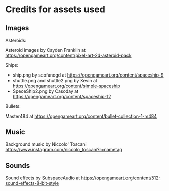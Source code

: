 # Credits for assets used

## Images

Asteroids:

Asteroid images by Cayden Franklin at <https://opengameart.org/content/pixel-art-2d-asteroid-pack>

Ships:

- ship.png by scofanogd at <https://opengameart.org/content/spaceship-9>
- shuttle.png and shuttle2.png by Xevin at <https://opengameart.org/content/simple-spaceship>
- SpeceShip2.png by Casoday at <https://opengameart.org/content/spaceship-12>

Bullets:

Master484 at <https://opengameart.org/content/bullet-collection-1-m484>

## Music

Background music by Niccolo' Toscani <https://www.instagram.com/niccolo_toscani?r=nametag>

## Sounds

Sound effects by SubspaceAudio at <https://opengameart.org/content/512-sound-effects-8-bit-style>

